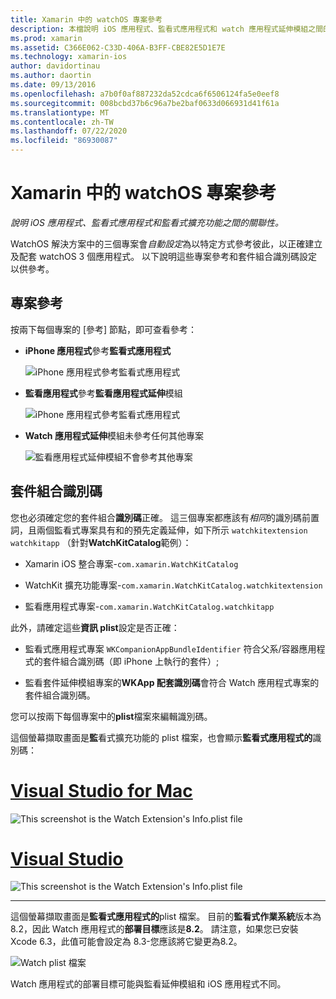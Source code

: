 ```yaml
---
title: Xamarin 中的 watchOS 專案參考
description: 本檔說明 iOS 應用程式、監看式應用程式和 watch 應用程式延伸模組之間的關聯性。 其中討論專案參考和套件組合識別碼。
ms.prod: xamarin
ms.assetid: C366E062-C33D-406A-B3FF-CBE82E5D1E7E
ms.technology: xamarin-ios
author: davidortinau
ms.author: daortin
ms.date: 09/13/2016
ms.openlocfilehash: a7b0f0af887232da52cdca6f6506124fa5e0eef8
ms.sourcegitcommit: 008bcbd37b6c96a7be2baf0633d066931d41f61a
ms.translationtype: MT
ms.contentlocale: zh-TW
ms.lasthandoff: 07/22/2020
ms.locfileid: "86930087"
---
```

# <a name="watchos-project-references-in-xamarin"></a>Xamarin 中的 watchOS 專案參考

_說明 iOS 應用程式、監看式應用程式和監看式擴充功能之間的關聯性。_

WatchOS 解決方案中的三個專案會*自動設定*為以特定方式參考彼此，以正確建立及配套 watchOS 3 個應用程式。 以下說明這些專案參考和套件組合識別碼設定以供參考。

## <a name="project-references"></a>專案參考

按兩下每個專案的 [參考] 節點，即可查看參考：

- **iPhone 應用程式**參考**監看式應用程式**

  ![iPhone 應用程式參考監看式應用程式](project-references-images/catalog-reference1.png)

- **監看應用程式**參考**監看應用程式延伸**模組

  ![iPhone 應用程式參考監看式應用程式](project-references-images/catalog-reference2.png)

- **Watch 應用程式延伸**模組未參考任何其他專案

  ![監看應用程式延伸模組不會參考其他專案](project-references-images/catalog-reference3.png)

## <a name="bundle-identifiers"></a>套件組合識別碼

您也必須確定您的套件組合**識別碼**正確。
這三個專案都應該有*相同*的識別碼前置詞，且兩個監看式專案具有和的預先定義延伸，如下所示 `watchkitextension` `watchkitapp` （針對**WatchKitCatalog**範例）：

- Xamarin iOS 整合專案-`com.xamarin.WatchKitCatalog`

- WatchKit 擴充功能專案-`com.xamarin.WatchKitCatalog.watchkitextension`

- 監看應用程式專案-`com.xamarin.WatchKitCatalog.watchkitapp`

此外，請確定這些**資訊 plist**設定是否正確：

- 監看式應用程式專案 `WKCompanionAppBundleIdentifier` 符合父系/容器應用程式的套件組合識別碼（即 iPhone 上執行的套件）;

- 監看套件延伸模組專案的**WKApp 配套識別碼**會符合 Watch 應用程式專案的套件組合識別碼。

您可以按兩下每個專案中的**plist**檔案來編輯識別碼。

這個螢幕擷取畫面是**監**看式擴充功能的 plist 檔案，也會顯示**監看式應用程式的**識別碼：

# <a name="visual-studio-for-mac"></a>[Visual Studio for Mac](#tab/macos)

![](project-references-images/infoplist-extension.png "This screenshot is the Watch Extension's Info.plist file")

# <a name="visual-studio"></a>[Visual Studio](#tab/windows)

![](project-references-images/infoplist-extension-vs.png "This screenshot is the Watch Extension's Info.plist file")

-----

這個螢幕擷取畫面是**監看式應用程式的**plist 檔案。
目前的**監看式作業系統**版本為8.2，因此 Watch 應用程式的**部署目標**應該是**8.2**。 請注意，如果您已安裝 Xcode 6.3，此值可能會設定為 8.3-您應該將它變更為8.2。

![Watch plist 檔案](project-references-images/infoplist-watchapp.png)

Watch 應用程式的部署目標可能與監看延伸模組和 iOS 應用程式不同。
